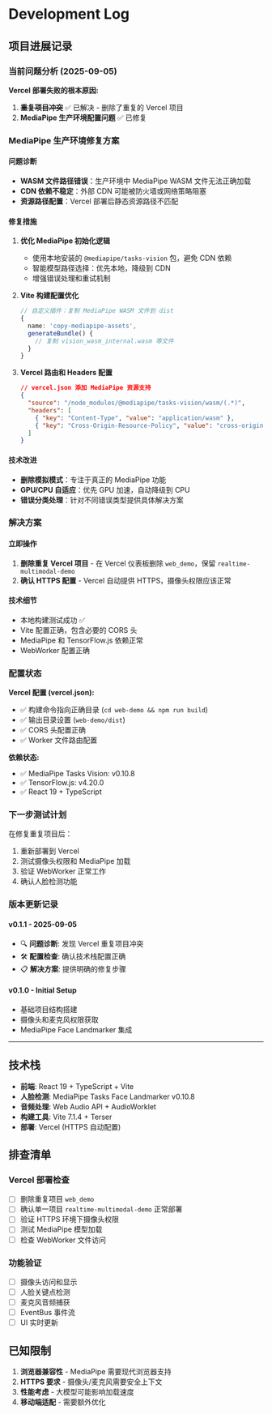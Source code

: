 # Development Log

## 项目进展记录

### 当前问题分析 (2025-09-05)

**Vercel 部署失败的根本原因:**
1. ~~**重复项目冲突**~~ ✅ 已解决 - 删除了重复的 Vercel 项目
2. **MediaPipe 生产环境配置问题** ✅ 已修复

### MediaPipe 生产环境修复方案

#### 问题诊断
- **WASM 文件路径错误**：生产环境中 MediaPipe WASM 文件无法正确加载
- **CDN 依赖不稳定**：外部 CDN 可能被防火墙或网络策略阻塞
- **资源路径配置**：Vercel 部署后静态资源路径不匹配

#### 修复措施

1. **优化 MediaPipe 初始化逻辑**
   - 使用本地安装的 `@mediapipe/tasks-vision` 包，避免 CDN 依赖
   - 智能模型路径选择：优先本地，降级到 CDN
   - 增强错误处理和重试机制

2. **Vite 构建配置优化**
   ```typescript
   // 自定义插件：复制 MediaPipe WASM 文件到 dist
   {
     name: 'copy-mediapipe-assets',
     generateBundle() {
       // 复制 vision_wasm_internal.wasm 等文件
     }
   }
   ```

3. **Vercel 路由和 Headers 配置**
   ```json
   // vercel.json 添加 MediaPipe 资源支持
   {
     "source": "/node_modules/@mediapipe/tasks-vision/wasm/(.*)",
     "headers": [
       { "key": "Content-Type", "value": "application/wasm" },
       { "key": "Cross-Origin-Resource-Policy", "value": "cross-origin" }
     ]
   }
   ```

#### 技术改进
- **删除模拟模式**：专注于真正的 MediaPipe 功能
- **GPU/CPU 自适应**：优先 GPU 加速，自动降级到 CPU
- **错误分类处理**：针对不同错误类型提供具体解决方案

### 解决方案

#### 立即操作
1. **删除重复 Vercel 项目** - 在 Vercel 仪表板删除 `web_demo`，保留 `realtime-multimodal-demo`
2. **确认 HTTPS 配置** - Vercel 自动提供 HTTPS，摄像头权限应该正常

#### 技术细节
- 本地构建测试成功 ✅
- Vite 配置正确，包含必要的 CORS 头
- MediaPipe 和 TensorFlow.js 依赖正常
- WebWorker 配置正确

### 配置状态

**Vercel 配置 (vercel.json):**
- ✅ 构建命令指向正确目录 (`cd web-demo && npm run build`)
- ✅ 输出目录设置 (`web-demo/dist`)
- ✅ CORS 头配置正确
- ✅ Worker 文件路由配置

**依赖状态:**
- ✅ MediaPipe Tasks Vision: v0.10.8
- ✅ TensorFlow.js: v4.20.0  
- ✅ React 19 + TypeScript

### 下一步测试计划

在修复重复项目后：
1. 重新部署到 Vercel
2. 测试摄像头权限和 MediaPipe 加载
3. 验证 WebWorker 正常工作
4. 确认人脸检测功能

### 版本更新记录

#### v0.1.1 - 2025-09-05
- 🔍 **问题诊断**: 发现 Vercel 重复项目冲突
- 🛠️ **配置检查**: 确认技术栈配置正确
- 📋 **解决方案**: 提供明确的修复步骤

#### v0.1.0 - Initial Setup  
- 基础项目结构搭建
- 摄像头和麦克风权限获取
- MediaPipe Face Landmarker 集成

---

## 技术栈

- **前端**: React 19 + TypeScript + Vite
- **人脸检测**: MediaPipe Tasks Face Landmarker v0.10.8
- **音频处理**: Web Audio API + AudioWorklet
- **构建工具**: Vite 7.1.4 + Terser
- **部署**: Vercel (HTTPS 自动配置)

## 排查清单

### Vercel 部署检查
- [ ] 删除重复项目 `web_demo`
- [ ] 确认单一项目 `realtime-multimodal-demo` 正常部署
- [ ] 验证 HTTPS 环境下摄像头权限
- [ ] 测试 MediaPipe 模型加载
- [ ] 检查 WebWorker 文件访问

### 功能验证  
- [ ] 摄像头访问和显示
- [ ] 人脸关键点检测
- [ ] 麦克风音频捕获
- [ ] EventBus 事件流
- [ ] UI 实时更新

## 已知限制

1. **浏览器兼容性** - MediaPipe 需要现代浏览器支持
2. **HTTPS 要求** - 摄像头/麦克风需要安全上下文
3. **性能考虑** - 大模型可能影响加载速度
4. **移动端适配** - 需要额外优化